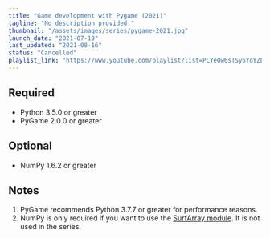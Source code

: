 ```yaml
---
title: "Game development with Pygame (2021)"
tagline: "No description provided."
thumbnail: "/assets/images/series/pygame-2021.jpg"
launch_date: "2021-07-19"
last_updated: "2021-08-16"
status: "Cancelled"
playlist_link: "https://www.youtube.com/playlist?list=PLYeOw6sTSy6YoYZL4ZiyELHRvQlk5YI-2"
---
```


## Required

* Python 3.5.0 or greater
* PyGame 2.0.0 or greater

## Optional

* NumPy 1.6.2 or greater

## Notes

1. PyGame recommends Python 3.7.7 or greater for performance reasons.
2. NumPy is only required if you want to use the [SurfArray module](https://www.pygame.org/docs/ref/surfarray.html).
   It is not used in the series.
